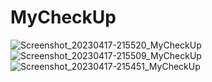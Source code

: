 # MyCheckUp


![Screenshot_20230417-215520_MyCheckUp](https://user-images.githubusercontent.com/93913575/232584810-f0441f22-582a-4f69-a583-2d6df029476e.jpg)
![Screenshot_20230417-215509_MyCheckUp](https://user-images.githubusercontent.com/93913575/232584814-af33b584-164c-496c-ae4b-db85d24e4e57.jpg)
![Screenshot_20230417-215451_MyCheckUp](https://user-images.githubusercontent.com/93913575/232584815-9b6d3cde-384d-44b8-bbb4-b62ed38b23b6.jpg)
